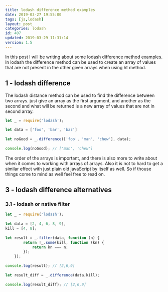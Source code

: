 ```yaml
---
title: lodash difference method examples
date: 2019-03-27 19:55:00
tags: [js,lodash]
layout: post
categories: lodash
id: 407
updated: 2019-03-29 11:31:14
version: 1.5
---
```


In this post I will be writing about some lodash difference method examples. In lodash the difference method can be used to create an array of values that are not present in the other given arrays when using ht method.

<!-- more -->

## 1 - lodash difference

The lodash distance method can be used to find the difference between two arrays. just give an array as the first argument, and another as the second and what will be returned is a new array of values that are not in second array.

```js
let _ = require('lodash');
 
let data = ['foo', 'bar', 'baz']
 
let noGood = _.difference(['foo', 'man', 'chew'], data);
 
console.log(noGood); // ['man', 'chew']
```

The order of the arrays is important, and there is also more to write about when it comes to working with arrays of arrays. Also it is not to hard to get a similar effect with just plain old javaScript by itself as well. So if thouse things come to mind as well feel free to read on.

## 3 - lodash difference alternatives

### 3.1 - lodash or native filter

```js
let _ = require('lodash');
 
let data = [2, 4, 6, 8, 9],
kill = [4, 8];
 
let result = _.filter(data, function (n) {
        return !_.some(kill, function (kn) {
            return kn === n;
        });
    });
 
console.log(result); // [2,6,9]
 
let result_diff = _.difference(data,kill);
 
console.log(result_diff); // [2,6,9]
```